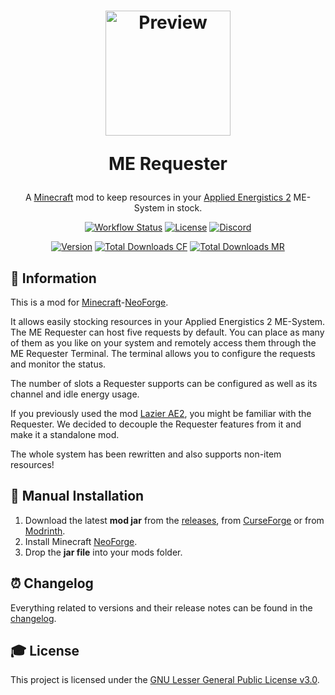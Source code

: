 <h1 align="center">
    <a href="https://github.com/AlmostReliable/merequester"><img src=https://i.imgur.com/tnrrPff.png" alt="Preview" width=200></a>
    <p>ME Requester</p>
</h1>

<div align="center">

A [Minecraft] mod to keep resources in your [Applied Energistics 2][ae2] ME-System in stock.

[![Workflow Status][workflow_status_badge]][workflow_status_link]
[![License][license_badge]][license]
[![Discord][discord_badge]][discord]

[![Version][version_badge]][version_link]
[![Total Downloads CF][total_downloads_cf_badge]][curseforge]
[![Total Downloads MR][total_downloads_mr_badge]][modrinth]

</div>

## **📑 Information**

This is a mod for [Minecraft]-[NeoForge].<br>

It allows easily stocking resources in your Applied Energistics 2 ME-System.<br>
The ME Requester can host five requests by default. You can place as many of them as you like on your system and remotely access them
through the ME Requester Terminal. The terminal allows you to configure the requests and monitor the status.

The number of slots a Requester supports can be configured as well as its channel and idle energy usage.

If you previously used the mod [Lazier AE2], you might be familiar with the Requester. We decided to decouple the Requester features from it
and make it a standalone mod.

The whole system has been rewritten and also supports non-item resources!

## **🔧 Manual Installation**

1. Download the latest **mod jar** from the [releases], from [CurseForge] or from [Modrinth].
2. Install Minecraft [NeoForge].
3. Drop the **jar file** into your mods folder.

## **⏰ Changelog**

Everything related to versions and their release notes can be found in the [changelog].

## **🎓 License**

This project is licensed under the [GNU Lesser General Public License v3.0][license].

<!-- Badges -->
[workflow_status_badge]: https://img.shields.io/github/actions/workflow/status/AlmostReliable/merequester/build.yml?branch=1.21.1&style=for-the-badge
[workflow_status_link]: https://github.com/AlmostReliable/merequester/actions
[license_badge]: https://img.shields.io/github/license/AlmostReliable/merequester?style=for-the-badge
[version_badge]: https://img.shields.io/badge/dynamic/json?color=0078FF&label=release&style=for-the-badge&query=name&url=https://api.razonyang.com/v1/github/tag/AlmostReliable/merequester%3Fprefix=v1.21.1-
[version_link]: https://github.com/AlmostReliable/merequester/releases/latest
[total_downloads_cf_badge]: https://img.shields.io/badge/dynamic/json?color=e04e14&label=CurseForge&style=for-the-badge&query=downloads.total&url=https%3A%2F%2Fapi.cfwidget.com%2F688367&logo=curseforge
[total_downloads_mr_badge]: https://img.shields.io/modrinth/dt/E6BFl96N?color=5da545&label=Modrinth&style=for-the-badge&logo=modrinth
[discord_badge]: https://img.shields.io/discord/917251858974789693?color=5865f2&label=Discord&logo=discord&style=for-the-badge

<!-- Links -->
[minecraft]: https://www.minecraft.net/
[ae2]: https://www.curseforge.com/minecraft/mc-mods/applied-energistics-2
[lazier ae2]: https://www.curseforge.com/minecraft/mc-mods/lazierae2
[discord]: https://discord.com/invite/ThFnwZCyYY
[curseforge]: https://www.curseforge.com/minecraft/mc-mods/merequester
[modrinth]: https://modrinth.com/mod/merequester
[releases]: https://github.com/AlmostReliable/merequester/releases
[neoforge]: https://neoforged.net/
[changelog]: CHANGELOG.md
[license]: LICENSE
